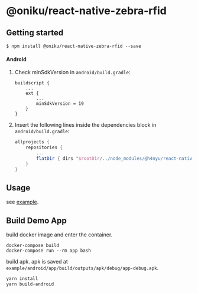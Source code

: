 
# @oniku/react-native-zebra-rfid

## Getting started

`$ npm install @oniku/react-native-zebra-rfid --save`

#### Android
1. Check minSdkVersion in `android/build.gradle`:
  	```
    buildscript {
        ...
        ext {
            ...
            minSdkVersion = 19
        }
    }

  	```

1. Insert the following lines inside the dependencies block in `android/build.gradle`:
  	```gradle
    allprojects {
        repositories {
            ...
            flatDir { dirs "$rootDir/../node_modules/@h4nyu/react-native-zebra-rfid/android/libs" }
        }
    }
  	```
## Usage

see [example](./example/App.tsx).

## Build Demo App

build docker image and enter the container.

```
docker-compose build
docker-compose run --rm app bash
```

build apk.
apk is saved at `example/android/app/build/outputs/apk/debug/app-debug.apk`.

```sh
yarn install
yarn build-android
```
